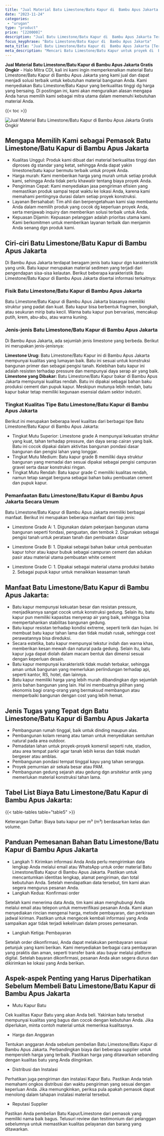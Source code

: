 ```yaml
---
title: "Jual Material Batu Limestone/Batu Kapur di  Bambu Apus Jakarta Gratis Ongkir"
date: "2023-11-24"
categories:
 - "urugan"
type: "product"
price: "[220000]"
description: "Jual Batu Limestone/Batu Kapur di  Bambu Apus Jakarta Terdekat. Batu Limestone/Batu Kapur ini sering dipakai dalam proyek konstruksi sebagai batu alam yang elegan dan tahan lama. Kontak kami untuk mendapatkan informasi lebih lanjut."
focus_keyphrase: "Batu Limestone/Batu Kapur di  Bambu Apus Jakarta"
meta_title: "Jual Batu Limestone/Batu Kapur di  Bambu Apus Jakarta [Terdekat] - CDI"
meta_description: "Mencari Batu Limestone/Batu Kapur untuk proyek di  Bambu Apus Jakarta? Kami menyediakan Batu Limestone/Batu Kapur berkualitas untuk material dinding. Raih penawaran terbaik sekarang."
---
```


**Jual Material Batu Limestone/Batu Kapur di  Bambu Apus Jakarta Gratis Ongkir** - Halo Mitra CDI, kali ini kami ingin memperkenalkan material Batu Limestone/Batu Kapur di  Bambu Apus Jakarta yang kami jual dan dapat menjadi solusi terbaik untuk kebutuhan material bangunan Anda. Kami menyediakan Batu Limestone/Batu Kapur yang berkualitas tinggi dg harga yang bersaing. Di postingan ini, kami akan menguraikan alasan mengapa Anda harus memilih kami sebagai mitra utama dalam memenuhi kebutuhan material Anda.

{{< toc >}}

![Jual Material Batu Limestone/Batu Kapur di  Bambu Apus Jakarta Gratis Ongkir](/images/urugan/batu-limestone-22.jpg)

## Mengapa Memilih Kami sebagai Pemasok Batu Limestone/Batu Kapur di  Bambu Apus Jakarta

*   Kualitas Unggul: Produk kami dibuat dari material berkualitas tinggi dan diproses dg standar yang ketat, sehingga Anda dapat yakin limestone/batu kapur bermutu terbaik untuk proyek Anda.
*   Harga murah: Kami memberikan harga yang murah untuk setiap produk kami, sehingga Anda tidak perlu khawatir tentang biaya proyek Anda.
*   Pengiriman Cepat: Kami menyediakan jasa pengiriman efisien yang memastikan produk sampai tepat waktu ke lokasi Anda, karena kami memahami pentingnya durasi dalam setiap proyek konstruksi.
*   Layanan Bersahabat: Tim ahli dan berpengetahuan kami siap membantu Anda dalam memilih produk yang cocok dg keperluan proyek Anda, serta menjawab inquiry dan memberikan solusi terbaik untuk Anda.
*   Kepuasan Dijamin: Kepuasan pelanggan adalah prioritas utama kami. Kami berkomitmen untuk memberikan layanan terbaik dan menjamin Anda senang dgn produk kami.

## Ciri-ciri Batu Limestone/Batu Kapur di  Bambu Apus Jakarta

Di  Bambu Apus Jakarta terdapat beragam jenis batu kapur dgn karakteristik yang unik. Batu kapur merupakan material sedimen yang terjadi dari pengendapan sisa-sisa kelautan. Berikut beberapa karakteristik Batu Limestone/Batu Kapur di  Bambu Apus Jakarta disertai informasi terkaitnya:

### Fisik Batu Limestone/Batu Kapur di  Bambu Apus Jakarta

Batu Limestone/Batu Kapur di  Bambu Apus Jakarta biasanya memiliki struktur yang padat dan kuat. Batu kapur bisa berbentuk fragmen, bongkah, atau seukuran mirip batu kecil. Warna batu kapur pun bervariasi, mencakup putih, krem, abu-abu, atau warna kuning.

### Jenis-jenis Batu Limestone/Batu Kapur di  Bambu Apus Jakarta

Di  Bambu Apus Jakarta, ada sejumlah jenis limestone yang berbeda. Berikut ini merupakan jenis-jenisnya:

**Limestone Urug:** Batu Limestone/Batu Kapur ini di  Bambu Apus Jakarta mempunyai kualitas yang lumayan baik. Batu ini sesuai untuk konstruksi bangunan primer dan sebagai pengisi tanah. Kelebihan batu kapur ini adalah resisten terhadap pressure dan mempunyai daya serap air yang baik.
**Limestone yang Dibakar:** Batu Limestone/Batu Kapur bakar di  Bambu Apus Jakarta mempunyai kualitas rendah. Batu ini dipakai sebagai bahan baku produksi cement dan pupuk kapur. Meskipun mutunya lebih rendah, batu kapur bakar tetap memiliki kegunaan esensial dalam sektor industri.

### Tingkat Kualitas Tipe Batu Limestone/Batu Kapur di  Bambu Apus Jakarta

Berikut ini merupakan beberapa level kualitas dari berbagai tipe Batu Limestone/Batu Kapur di  Bambu Apus Jakarta:

*   Tingkat Mutu Superior: Limestone grade A mempunyai kekuatan struktur yang kuat, tahan terhadap pressure, dan daya serap cairan yang baik. Batu ini cocok dipakai dalam aktivitas bangunan pondasi dasar bangunan dan pengisi lahan yang longgar.
*   Tingkat Mutu Medium: Batu kapur grade B memiliki daya struktur bangunan yang memadai dan sesuai dipakai sebagai pengisi campuran gravel serta dasar konstruksi ringan.
*   Tingkat Mutu Rendah: Batu kapur grade C memiliki kualitas rendah, namun tetap sangat berguna sebagai bahan baku pembuatan cement dan pupuk kapur.

### Pemanfaatan Batu Limestone/Batu Kapur di  Bambu Apus Jakarta Secara Umum

Batu Limestone/Batu Kapur di  Bambu Apus Jakarta memiliki berbagai manfaat. Berikut ini merupakan beberapa manfaat dari tiap jenis:

*   Limestone Grade A: 1. Digunakan dalam pekerjaan bangunan utama bangunan seperti fondasi, penguatan, dan tembok 2. Digunakan sebagai pengisi tanah untuk perataan tanah dan pembuatan dasar

*   Limestone Grade B: 1. Dipakai sebagai bahan bakar untuk pembuatan kapur tohor atau kapur bubuk sebagai campuran cement dan adukan pasir atau material utama pembuatan white cement

*   Limestone Grade C: 1. Dipakai sebagai material utama produksi batako 2. Sebagai pupuk kapur untuk menaikkan keasaman tanah

## Manfaat Batu Limestone/Batu Kapur di  Bambu Apus Jakarta:

*   Batu kapur mempunyai kekuatan besar dan resistan pressure, menjadikannya sangat cocok untuk konstruksi gedung. Selain itu, batu kapur pun memiliki kapasitas menyerap air yang baik, sehingga bisa mempertahankan stabilitas bangunan gedung.
*   Batu kapur resistan terhadap kondisi extreme, seperti terik dan hujan. Ini membuat batu kapur tahan lama dan tidak mudah rusak, sehingga cost perawatannya bisa direduksi.
*   Secara estetika, batu kapur mempunyai tekstur indah dan warna khas, memberikan kesan mewah dan natural pada gedung. Selain itu, batu kapur juga dapat diolah dalam macam bentuk dan dimensi sesuai dengan keperluan desain.
*   Batu kapur mempunyai karakteristik tidak mudah terbakar, sehingga aman untuk bangunan yang memerlukan perlindungan terhadap api, seperti kantor, RS, hotel, dan lainnya.
*   Batu kapur memiliki harga yang lebih murah dibandingkan dgn sejumlah jenis bahan bangunan yang lain. Hal ini membuatnya pilihan yang ekonomis bagi orang-orang yang bermaksud membangun atau memperbaiki bangunan dengan cost yang lebih hemat.

## Jenis Tugas yang Tepat dgn Batu Limestone/Batu Kapur di  Bambu Apus Jakarta

*   Pembangunan rumah tinggal, baik untuk dinding maupun alas.
*   Pembangunan kolam renang atau taman untuk menyediakan sentuhan natural pada area outdoor.
*   Pemadatan lahan untuk proyek-proyek komersil seperti rute, stadion, atau area tempat parkir agar tanah lebih keras dan tidak mudah bergeser atau amblas.
*   Pembangunan pondasi tempat tinggal kayu yang tahan serangga.
*   Proyek pemurnian air sekala besar atau PAM.
*   Pembangunan gedung sejarah atau gedung dgn arsitektur antik yang memerlukan material konstruksi tahan lama.

## Tabel List Biaya Batu Limestone/Batu Kapur di  Bambu Apus Jakarta:

{{< table-tables table="table5" >}}

Keterangan Daftar: Biaya batu kapur per m³ (m³) berdasarkan kelas dan volume.

## Panduan Pemesanan Bahan Batu Limestone/Batu Kapur di  Bambu Apus Jakarta

*   Langkah 1: Kirimkan informasi Anda
Anda perlu mengirimkan data lengkap Anda melalui email atau WhatsApp untuk order material Batu Limestone/Batu Kapur di  Bambu Apus Jakarta. Pastikan untuk mencantumkan identitas lengkap, alamat pengiriman, dan total kebutuhan Anda. Setelah mendapatkan data tersebut, tim kami akan segera mengurus pesanan Anda.
*   Langkah Kedua: Konfirmasi order

Setelah kami menerima data Anda, tim kami akan menghubungi Anda melalui email atau telepon untuk memverifikasi pesanan Anda. Kami akan menyediakan rincian mengenai harga, metode pembayaran, dan perkiraan jadwal kiriman. Pastikan untuk mengecek kembali informasi yang Anda sampaikan agar tidak terjadi kekeliruan dalam proses pemesanan.
*   Langkah Ketiga: Pembayaran

Setelah order dikonfirmasi, Anda dapat melakukan pembayaran sesuai petunjuk yang kami berikan. Kami menyediakan berbagai cara pembayaran yang praktis dan aman, seperti transfer bank atau bayar melalui platform digital. Setelah bayaran dikonfirmasi, pesanan Anda akan segera diurus dan dikirimkan ke lokasi yang Anda berikan.

## Aspek-aspek Penting yang Harus Diperhatikan Sebelum Membeli Batu Limestone/Batu Kapur di  Bambu Apus Jakarta

*   Mutu Kapur Batu

Cek kualitas Kapur Batu yang akan Anda beli. Yakinkan batu tersebut mempunyai kualitas yang bagus dan cocok dengan kebutuhan Anda. Jika diperlukan, minta contoh material untuk memeriksa kualitasnya.
*   Harga dan Anggaran

Tentukan anggaran Anda sebelum pembelian Batu Limestone/Batu Kapur di  Bambu Apus Jakarta. Perbandingkan biaya dari beberapa supplier untuk memperoleh harga yang terbaik. Pastikan harga yang ditawarkan sebanding dengan kualitas batu yang Anda diinginkan.
*   Distribusi dan Instalasi

Perhatikan juga pengiriman dan instalasi Kapur Batu. Pastikan Anda telah memahami ongkos distribusi dan waktu pengiriman yang sesuai dengan keperluan Anda. Jika memungkinkan, periksa pula apakah pemasok dapat menolong dalam tahapan instalasi material tersebut.
*   Reputasi Supplier

Pastikan Anda pembelian Batu Kapur/Limestone dari pemasok yang memiliki nama baik bagus. Telusuri review dan testimonium dari pelanggan sebelumnya untuk memastikan kualitas pelayanan dan barang yang ditawarkan.